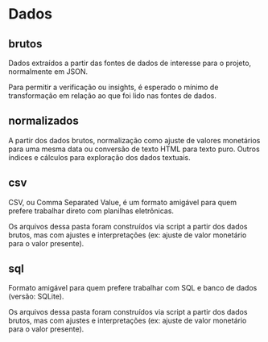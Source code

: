 # Dados

## brutos

Dados extraídos a partir das fontes de dados de interesse para o projeto, normalmente em JSON.

Para permitir a verificação ou insights, é esperado o mínimo de transformação em relação
ao que foi lido nas fontes de dados.

## normalizados

A partir dos dados brutos, normalização como ajuste de valores monetários para uma mesma
data ou conversão de texto HTML para texto puro. Outros índices e cálculos para exploração
dos dados textuais.

## csv

CSV, ou Comma Separated Value, é um formato amigável para quem prefere trabalhar direto
com planilhas eletrônicas.

Os arquivos dessa pasta foram construídos via script a partir dos dados brutos,
mas com ajustes e interpretações (ex: ajuste de valor monetário para o valor presente).

## sql

Formato amigável para quem prefere trabalhar com SQL e banco de dados (versão: SQLite).

Os arquivos dessa pasta foram construídos via script a partir dos dados brutos,
mas com ajustes e interpretações (ex: ajuste de valor monetário para o valor presente).
